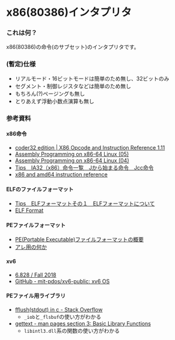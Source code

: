 x86(80386)インタプリタ
======================

### これは何？
x86(80386)の命令(のサブセット)のインタプリタです。

### (暫定)仕様

* リアルモード・16ビットモードは簡単のため無し、32ビットのみ
* セグメント・制御レジスタなどは簡単のため無し
* もちろん(?)ページングも無し
* とりあえず浮動小数点演算も無し

### 参考資料

#### x86命令

* [coder32 edition | X86 Opcode and Instruction Reference 1.11](http://ref.x86asm.net/coder32.html)
* [Assembly Programming on x86-64 Linux (05)](http://www.mztn.org/lxasm64/amd05.html)
* [Assembly Programming on x86-64 Linux (04)](http://www.mztn.org/lxasm64/amd04.html)
* [Tips　IA32（x86）命令一覧　Jから始まる命令　Jcc命令](http://softwaretechnique.jp/OS_Development/Tips/IA32_Instructions/Jcc.html)
* [x86 and amd64 instruction reference](https://www.felixcloutier.com/x86/index.html)

#### ELFのファイルフォーマット

* [Tips　ELFフォーマットその１　ELFフォーマットについて](http://softwaretechnique.jp/OS_Development/Tips/ELF/elf01.html)
* [ELF Format](http://caspar.hazymoon.jp/OpenBSD/annex/elf.html)

#### PEファイルフォーマット

* [PE(Portable Executable)ファイルフォーマットの概要](http://home.a00.itscom.net/hatada/mcc/doc/pe.html)
* [アレ用の何か](http://hp.vector.co.jp/authors/VA050396/index.html)

#### xv6

* [6.828 / Fall 2018](https://pdos.csail.mit.edu/6.828/2018/xv6.html)
* [GitHub - mit-pdos/xv6-public: xv6 OS](https://github.com/mit-pdos/xv6-public)

#### PEファイル用ライブラリ

* [fflush(stdout) in c - Stack Overflow](https://stackoverflow.com/questions/4056026/fflushstdout-in-c)
  * `_iob`と`_flsbuf`の使い方がわかる
* [gettext - man pages section 3: Basic Library Functions](https://docs.oracle.com/cd/E36784_01/html/E36874/gettext-3c.html)
  * `libintl3.dll`系の関数の使い方がわかる

